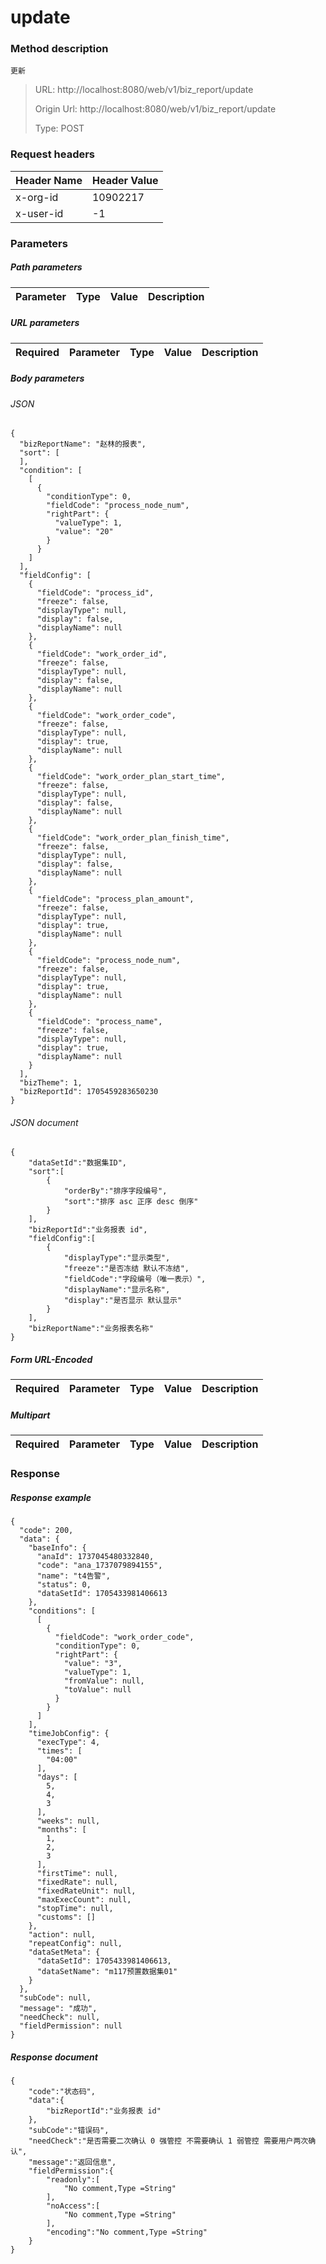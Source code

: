 # update

### Method description

```
更新
```

> URL: http://localhost:8080/web/v1/biz_report/update
>
> Origin Url: http://localhost:8080/web/v1/biz_report/update
>
> Type: POST


### Request headers

|Header Name| Header Value|
|---------|------|
|x-org-id|10902217|
|x-user-id|-1|

### Parameters

##### Path parameters

| Parameter | Type | Value | Description |
|---------|------|------|------------|


##### URL parameters

|Required| Parameter | Type | Value | Description |
|---------|---------|------|------|------------|


##### Body parameters

###### JSON

```
{
  "bizReportName": "赵林的报表",
  "sort": [
  ],
  "condition": [
    [
      {
        "conditionType": 0,
        "fieldCode": "process_node_num",
        "rightPart": {
          "valueType": 1,
          "value": "20"
        }
      }
    ]
  ],
  "fieldConfig": [
    {
      "fieldCode": "process_id",
      "freeze": false,
      "displayType": null,
      "display": false,
      "displayName": null
    },
    {
      "fieldCode": "work_order_id",
      "freeze": false,
      "displayType": null,
      "display": false,
      "displayName": null
    },
    {
      "fieldCode": "work_order_code",
      "freeze": false,
      "displayType": null,
      "display": true,
      "displayName": null
    },
    {
      "fieldCode": "work_order_plan_start_time",
      "freeze": false,
      "displayType": null,
      "display": false,
      "displayName": null
    },
    {
      "fieldCode": "work_order_plan_finish_time",
      "freeze": false,
      "displayType": null,
      "display": false,
      "displayName": null
    },
    {
      "fieldCode": "process_plan_amount",
      "freeze": false,
      "displayType": null,
      "display": true,
      "displayName": null
    },
    {
      "fieldCode": "process_node_num",
      "freeze": false,
      "displayType": null,
      "display": true,
      "displayName": null
    },
    {
      "fieldCode": "process_name",
      "freeze": false,
      "displayType": null,
      "display": true,
      "displayName": null
    }
  ],
  "bizTheme": 1,
  "bizReportId": 1705459283650230
}
```

###### JSON document

```
{
	"dataSetId":"数据集ID",
	"sort":[
		{
			"orderBy":"排序字段编号",
			"sort":"排序 asc 正序 desc 倒序"
		}
	],
	"bizReportId":"业务报表 id",
	"fieldConfig":[
		{
			"displayType":"显示类型",
			"freeze":"是否冻结 默认不冻结",
			"fieldCode":"字段编号（唯一表示）",
			"displayName":"显示名称",
			"display":"是否显示 默认显示"
		}
	],
	"bizReportName":"业务报表名称"
}
```


##### Form URL-Encoded
|Required| Parameter | Type | Value | Description |
|---------|---------|------|------|------------|


##### Multipart
|Required | Parameter | Type | Value | Description |
|---------|---------|------|------|------------|


### Response

##### Response example

```
{
  "code": 200,
  "data": {
    "baseInfo": {
      "anaId": 1737045480332840,
      "code": "ana_1737079894155",
      "name": "t4告警",
      "status": 0,
      "dataSetId": 1705433981406613
    },
    "conditions": [
      [
        {
          "fieldCode": "work_order_code",
          "conditionType": 0,
          "rightPart": {
            "value": "3",
            "valueType": 1,
            "fromValue": null,
            "toValue": null
          }
        }
      ]
    ],
    "timeJobConfig": {
      "execType": 4,
      "times": [
        "04:00"
      ],
      "days": [
        5,
        4,
        3
      ],
      "weeks": null,
      "months": [
        1,
        2,
        3
      ],
      "firstTime": null,
      "fixedRate": null,
      "fixedRateUnit": null,
      "maxExecCount": null,
      "stopTime": null,
      "customs": []
    },
    "action": null,
    "repeatConfig": null,
    "dataSetMeta": {
      "dataSetId": 1705433981406613,
      "dataSetName": "m117预置数据集01"
    }
  },
  "subCode": null,
  "message": "成功",
  "needCheck": null,
  "fieldPermission": null
}
```

##### Response document
```
{
	"code":"状态码",
	"data":{
		"bizReportId":"业务报表 id"
	},
	"subCode":"错误码",
	"needCheck":"是否需要二次确认 0 强管控 不需要确认 1 弱管控 需要用户两次确认",
	"message":"返回信息",
	"fieldPermission":{
		"readonly":[
			"No comment,Type =String"
		],
		"noAccess":[
			"No comment,Type =String"
		],
		"encoding":"No comment,Type =String"
	}
}
```


